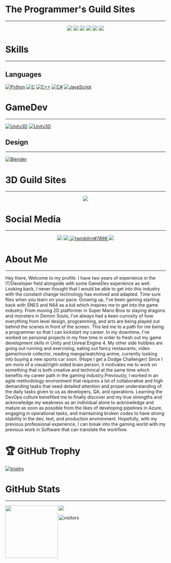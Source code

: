 # The Programmer's Guild Sites
-------------
<p align="center">
<a href="https://leetcode.com/twinb0rn/" target="_blank" rel="noopener noreferrer"><img src="https://img.shields.io/badge/LeetCode-twinb0rn-blue" /></a>
<a href="https://binarysearch.com/@/twinb0rn" target="_blank" rel="noopener noreferrer"><img src="https://img.shields.io/badge/Binarysearch-twinb0rn-blue" /></a>
  <a href="https://www.hackerrank.com/twinb0rn?hr_r=1" target="_blank" rel="noopener noreferrer"><img src="https://img.shields.io/badge/HackerRank-twinb0rn-blue" /></a>
  <a href="https://remote.com/joshuan" target="_blank" rel="noopener noreferrer"><img src="https://img.shields.io/badge/Remote-twinb0rn-blue" /></a>
  <a href="https://repl.it/@twinb0rn" target="_blank" rel="noopener noreferrer"><img src="https://img.shields.io/badge/repl.it-twinb0rn-blue" /></a>
  <a href="(https://gitlab.com/twinb0rn" target="_blank" rel="noopener noreferrer"><img src="https://img.shields.io/badge/Gitlab-twinb0rn-blue" /></a>
</p>

# Skills
-------------
## Languages
[![Python](https://skillicons.dev/icons?i=python)](https://www.python.org/)
[![C](https://skillicons.dev/icons?i=c)](https://gcc.gnu.org/)
[![C++](https://skillicons.dev/icons?i=cpp)](https://clang.llvm.org/cxx_status.html)
[![C#](https://skillicons.dev/icons?i=cs)](https://docs.microsoft.com/en-us/dotnet/csharp/)
[![JavaScript](https://skillicons.dev/icons?i=javascript)](https://developer.mozilla.org/en/docs/Web/JavaScript)

# GameDev
-------------
[![Unity3D](https://skillicons.dev/icons?i=unity)](https://unity.com/)
[![Unity3D](https://skillicons.dev/icons?i=unreal)](https://www.unrealengine.com/en-US/)

## Design
-------------
[![Blender](https://skillicons.dev/icons?i=blender)](https://www.blender.org/)


# 3D Guild Sites
-------------
<p align="center">
<a href="https://www.artstation.com/learning" target="_blank" rel="noopener noreferrer"><img src="https://img.shields.io/badge/ArtStation-twinb0rn-blue" /></a>
</p>

# Social Media
-------------

<p align="center">
<a href="https://steamcommunity.com/id/reckoninghero" target="_blank" rel="noopener noreferrer"><img src="https://img.shields.io/badge/Steam-reckoninghero-blue" /></a>
  <a href="https://linkedin.com/in/twinb0rn" target="_blank"> 
  <img src="https://img.shields.io/badge/LinkedIn-0077B5?style=for-the-badge&logo=linkedin&logoColor=white">
  </a>
  <a href=" https://www.upwork.com/freelancers/~0151298ff78b5bab55" target ="_blank">
  </a>
       
  <a href="https://discordapp.com/users/454490251126374401" target="blank">
  <img src="https://img.shields.io/badge/Discord-7289DA?style=for-the-badge&logo=discord&logoColor=white" alt="twinb0rn#7898">
  </a>
  <a href="mailto:joshua@twinb0rnsoft.com">
  <img src="https://img.shields.io/badge/Gmail-D14836?style=for-the-badge&logo=gmail&logoColor=white" target="_blank">
  </a>

</p>


# About Me
____________________
Hey there, Welcome to my profile. I have two years of experience in the IT/Developer field alongside with some GameDev experience as well. Looking back, I never thought that I would be able to get into this industry with the constant change technology has evolved and adapted. Time sure flies when you learn on your pace. Growing up, I've been gaming starting back with SNES and N64 as a kid which inspires me to get into the game industry. From moving 2D platformer in Super Mario Bros to slaying dragons and monsters in Demon Souls, I've always had a keen curiosity of how everything from level design, programming, and arts are being played out behind the scenes in front of the screen. This led me to a path for me being a programmer so that I can kickstart my career. In my downtime, I've worked on personal projects in my free time in order to fresh out my game development skills in Unity and Unreal Engine 4. My other side hobbies are going out running and exercising, eating out fancy restaurants, video game/movie collector, reading manga/watching anime, currently looking into buying a new sports car soon. (Hope I get a Dodge Challenger) Since I am more of a visual/right-sided brain person, it motivates me to work on something that is both creative and technical at the same time which benefits my career path in the gaming industry.Previously, I worked in an agile methodology environment that requires a lot of collaborative and high demanding tasks that need detailed attention and proper understanding of the daily tasks given to us as developers, QA, and operations. Learning the DevOps culture benefited me to finally discover and my true strengths and acknowledge my weakness as an individual alone to acknowledge and mature as soon as possible from the likes of developing pipelines in Azure, engaging in operational tasks, and maintaining broken codes to have strong stability in the dev, test, and production environment. Hopefully, with my previous professional experience, I can break into the gaming world with my previous work in Software that can translate the workflow.

# 🏆 GitHub Trophy

[![trophy](https://github-profile-trophy.vercel.app/?username=ReckoningHero&column=8)](https://github-profile-trophy.vercel.app/?username=ReckoningHero&column=8)

# GitHub Stats
____________________
<div>
  <img height="165" align="left" src="https://github-readme-stats.vercel.app/api?username=ReckoningHero&show_icons=true&theme=radical" />
  <img src="https://github-readme-stats.vercel.app/api/top-langs/?username=ReckoningHero&show_icons=true&theme=radical" />
</div>


![visitors](https://visitor-badge.glitch.me/badge?page_id=ReckoningHero.visitorbadge)

